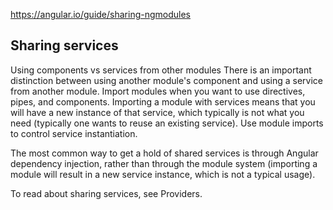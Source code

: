 https://angular.io/guide/sharing-ngmodules

## Sharing services
Using components vs services from other modules
There is an important distinction between using another module's component and using a service from another module. Import modules when you want to use directives, pipes, and components. Importing a module with services means that you will have a new instance of that service, which typically is not what you need (typically one wants to reuse an existing service). Use module imports to control service instantiation.

The most common way to get a hold of shared services is through Angular dependency injection, rather than through the module system (importing a module will result in a new service instance, which is not a typical usage).

To read about sharing services, see Providers.